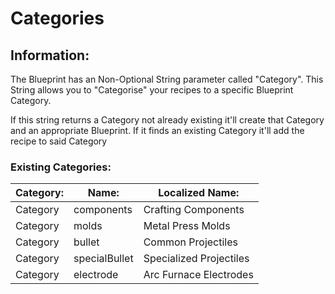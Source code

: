 # Categories

## Information:
The Blueprint has an Non-Optional String parameter called "Category".
This String allows you to "Categorise" your recipes to a specific Blueprint Category.

If this string returns a Category not already existing it'll create that Category and an appropriate Blueprint.
If it finds an existing Category it'll add the recipe to said Category

### Existing Categories:

|Category:   |Name:         |Localized Name:            |
|------------|--------------|---------------------------|
|Category    |components    |Crafting Components 		|
|Category    |molds			|Metal Press Molds 			|
|Category    |bullet 		|Common Projectiles			|
|Category    |specialBullet |Specialized Projectiles	|
|Category    |electrode		|Arc Furnace Electrodes		|
